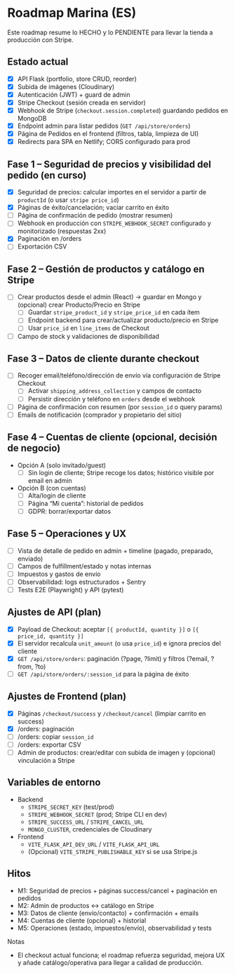 # Roadmap Marina (ES)

Este roadmap resume lo HECHO y lo PENDIENTE para llevar la tienda a producción con Stripe.

## Estado actual
- [x] API Flask (portfolio, store CRUD, reorder)
- [x] Subida de imágenes (Cloudinary)
- [x] Autenticación (JWT) + guard de admin
- [x] Stripe Checkout (sesión creada en servidor)
- [x] Webhook de Stripe (`checkout.session.completed`) guardando pedidos en MongoDB
- [x] Endpoint admin para listar pedidos (`GET /api/store/orders`)
- [x] Página de Pedidos en el frontend (filtros, tabla, limpieza de UI)
- [x] Redirects para SPA en Netlify; CORS configurado para prod

## Fase 1 – Seguridad de precios y visibilidad del pedido (en curso)
- [x] Seguridad de precios: calcular importes en el servidor a partir de `productId` (o usar `stripe price_id`)
- [x] Páginas de éxito/cancelación; vaciar carrito en éxito
- [ ] Página de confirmación de pedido (mostrar resumen)
- [ ] Webhook en producción con `STRIPE_WEBHOOK_SECRET` configurado y monitorizado (respuestas 2xx)
- [x] Paginación en /orders
- [ ] Exportación CSV

## Fase 2 – Gestión de productos y catálogo en Stripe
- [ ] Crear productos desde el admin (React) → guardar en Mongo y (opcional) crear Producto/Precio en Stripe
  - [ ] Guardar `stripe_product_id` y `stripe_price_id` en cada ítem
  - [ ] Endpoint backend para crear/actualizar producto/precio en Stripe
  - [ ] Usar `price_id` en `line_items` de Checkout
- [ ] Campo de stock y validaciones de disponibilidad

## Fase 3 – Datos de cliente durante checkout
- [ ] Recoger email/teléfono/dirección de envío vía configuración de Stripe Checkout
  - [ ] Activar `shipping_address_collection` y campos de contacto
  - [ ] Persistir dirección y teléfono en `orders` desde el webhook
- [ ] Página de confirmación con resumen (por `session_id` o query params)
- [ ] Emails de notificación (comprador y propietario del sitio)

## Fase 4 – Cuentas de cliente (opcional, decisión de negocio)
- Opción A (solo invitado/guest)
  - [ ] Sin login de cliente; Stripe recoge los datos; histórico visible por email en admin
- Opción B (con cuentas)
  - [ ] Alta/login de cliente
  - [ ] Página “Mi cuenta”: historial de pedidos
  - [ ] GDPR: borrar/exportar datos

## Fase 5 – Operaciones y UX
- [ ] Vista de detalle de pedido en admin + timeline (pagado, preparado, enviado)
- [ ] Campos de fulfillment/estado y notas internas
- [ ] Impuestos y gastos de envío
- [ ] Observabilidad: logs estructurados + Sentry
- [ ] Tests E2E (Playwright) y API (pytest)

## Ajustes de API (plan)
- [x] Payload de Checkout: aceptar `[{ productId, quantity }]` o `[{ price_id, quantity }]`
- [x] El servidor recalcula `unit_amount` (o usa `price_id`) e ignora precios del cliente
- [x] `GET /api/store/orders`: paginación (?page, ?limit) y filtros (?email, ?from, ?to)
- [ ] `GET /api/store/orders/:session_id` para la página de éxito

## Ajustes de Frontend (plan)
- [x] Páginas `/checkout/success` y `/checkout/cancel` (limpiar carrito en success)
- [x] /orders: paginación
- [ ] /orders: copiar `session_id`
- [ ] /orders: exportar CSV
- [ ] Admin de productos: crear/editar con subida de imagen y (opcional) vinculación a Stripe

## Variables de entorno
- Backend
  - `STRIPE_SECRET_KEY` (test/prod)
  - `STRIPE_WEBHOOK_SECRET` (prod; Stripe CLI en dev)
  - `STRIPE_SUCCESS_URL` / `STRIPE_CANCEL_URL`
  - `MONGO_CLUSTER`, credenciales de Cloudinary
- Frontend
  - `VITE_FLASK_API_DEV_URL` / `VITE_FLASK_API_URL`
  - (Opcional) `VITE_STRIPE_PUBLISHABLE_KEY` si se usa Stripe.js

## Hitos
- M1: Seguridad de precios + páginas success/cancel + paginación en pedidos
- M2: Admin de productos ↔ catálogo en Stripe
- M3: Datos de cliente (envío/contacto) + confirmación + emails
- M4: Cuentas de cliente (opcional) + historial
- M5: Operaciones (estado, impuestos/envío), observabilidad y tests

Notas
- El checkout actual funciona; el roadmap refuerza seguridad, mejora UX y añade catálogo/operativa para llegar a calidad de producción.
